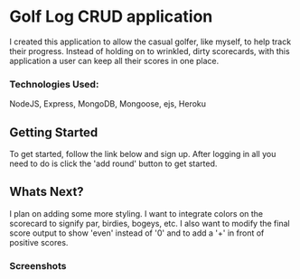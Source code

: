 # Golf Log CRUD application

I created this application to allow the casual golfer, like myself, to help track their progress.
Instead of holding on to wrinkled, dirty scorecards, with this application a user can keep
all their scores in one place.

### Technologies Used:

NodeJS, Express, MongoDB, Mongoose, ejs, Heroku

## Getting Started

To get started, follow the link below and sign up. After logging in all you need to do is click the 'add round' button to get started.

## Whats Next?

I plan on adding some more styling. I want to integrate colors on the scorecard to signify par, birdies, bogeys, etc.
I also want to modify the final score output to show 'even' instead of '0' and to add a '+' in front of positive scores.

### Screenshots

